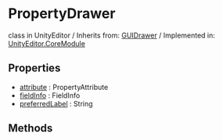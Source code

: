 # PropertyDrawer
class in UnityEditor
 / Inherits from: <a href="https://docs.unity3d.com/6000.0/Documentation/ScriptReference/GUIDrawer.html">GUIDrawer</a> / Implemented in: <a href="https://docs.unity3d.com/6000.0/Documentation/ScriptReference/UnityEditor.CoreModule.html">UnityEditor.CoreModule</a>
## Properties
- <a href="https://docs.unity3d.com/6000.0/Documentation/ScriptReference/PropertyDrawer-attribute.html">attribute</a> : PropertyAttribute
- <a href="https://docs.unity3d.com/6000.0/Documentation/ScriptReference/PropertyDrawer-fieldInfo.html">fieldInfo</a> : FieldInfo
- <a href="https://docs.unity3d.com/6000.0/Documentation/ScriptReference/PropertyDrawer-preferredLabel.html">preferredLabel</a> : String
## Methods
